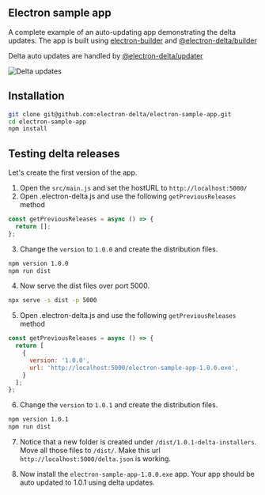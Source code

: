 ## Electron sample app

A complete example of an auto-updating app demonstrating the delta updates. The app is built using [electron-builder](https://github.com/electron-userland/electron-builder) and
[@electron-delta/builder](https://github.com/electron-delta/electron-delta)

Delta auto updates are handled by [@electron-delta/updater](https://github.com/electron-delta/electron-delta-updater)


![Delta updates](https://electrondelta.com/assets/delta-downloading.png)


## Installation

```bash
git clone git@github.com:electron-delta/electron-sample-app.git
cd electron-sample-app
npm install

```

## Testing delta releases
Let's create the first version of the app.
1. Open the `src/main.js` and set the hostURL to `http://localhost:5000/`
2. Open .electron-delta.js and use the following `getPreviousReleases` method

```js
const getPreviousReleases = async () => {
  return [];
};
```
3. Change the `version` to `1.0.0` and create the distribution files.
```bash
npm version 1.0.0
npm run dist

```

4. Now serve the dist files over port 5000.
```bash
npx serve -s dist -p 5000
```

5. Open .electron-delta.js and use the following `getPreviousReleases` method
```js
const getPreviousReleases = async () => {
  return [
    {
      version: '1.0.0',
      url: 'http://localhost:5000/electron-sample-app-1.0.0.exe',
    }
  ];
};
```

6. Change the `version` to `1.0.1` and create the distribution files.

```bash
npm version 1.0.1
npm run dist
```

7. Notice that a new folder is created under `/dist/1.0.1-delta-installers`. Move all those files to `/dist/`. Make this url `http://localhost:5000/delta.json` is working.

8. Now install the `electron-sample-app-1.0.0.exe` app. Your app should be auto updated to 1.0.1 using delta updates.



